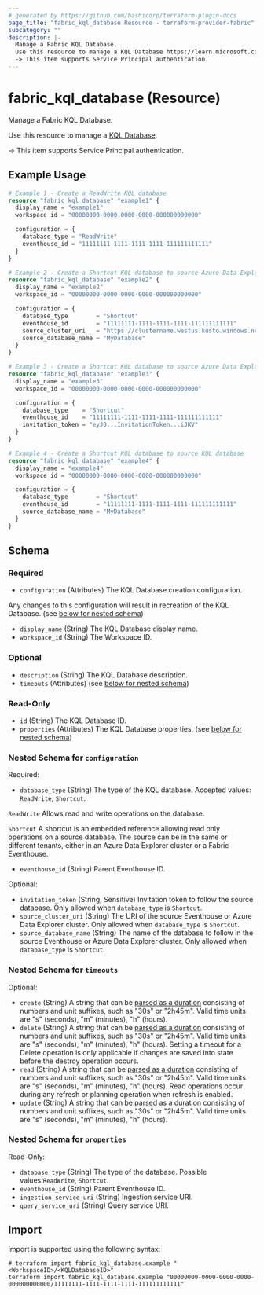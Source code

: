 ```yaml
---
# generated by https://github.com/hashicorp/terraform-plugin-docs
page_title: "fabric_kql_database Resource - terraform-provider-fabric"
subcategory: ""
description: |-
  Manage a Fabric KQL Database.
  Use this resource to manage a KQL Database https://learn.microsoft.com/fabric/real-time-intelligence/create-database.
  -> This item supports Service Principal authentication.
---
```


# fabric_kql_database (Resource)

Manage a Fabric KQL Database.

Use this resource to manage a [KQL Database](https://learn.microsoft.com/fabric/real-time-intelligence/create-database).

-> This item supports Service Principal authentication.

## Example Usage

```terraform
# Example 1 - Create a ReadWrite KQL database
resource "fabric_kql_database" "example1" {
  display_name = "example1"
  workspace_id = "00000000-0000-0000-0000-000000000000"

  configuration = {
    database_type = "ReadWrite"
    eventhouse_id = "11111111-1111-1111-1111-111111111111"
  }
}

# Example 2 - Create a Shortcut KQL database to source Azure Data Explorer cluster
resource "fabric_kql_database" "example2" {
  display_name = "example2"
  workspace_id = "00000000-0000-0000-0000-000000000000"

  configuration = {
    database_type        = "Shortcut"
    eventhouse_id        = "11111111-1111-1111-1111-111111111111"
    source_cluster_uri   = "https://clustername.westus.kusto.windows.net"
    source_database_name = "MyDatabase"
  }
}

# Example 3 - Create a Shortcut KQL database to source Azure Data Explorer cluster with invitation token
resource "fabric_kql_database" "example3" {
  display_name = "example3"
  workspace_id = "00000000-0000-0000-0000-000000000000"

  configuration = {
    database_type    = "Shortcut"
    eventhouse_id    = "11111111-1111-1111-1111-111111111111"
    invitation_token = "eyJ0...InvitationToken...iJKV"
  }
}

# Example 4 - Create a Shortcut KQL database to source KQL database
resource "fabric_kql_database" "example4" {
  display_name = "example4"
  workspace_id = "00000000-0000-0000-0000-000000000000"

  configuration = {
    database_type        = "Shortcut"
    eventhouse_id        = "11111111-1111-1111-1111-111111111111"
    source_database_name = "MyDatabase"
  }
}
```

<!-- schema generated by tfplugindocs -->
## Schema

### Required

- `configuration` (Attributes) The KQL Database creation configuration.

Any changes to this configuration will result in recreation of the KQL Database. (see [below for nested schema](#nestedatt--configuration))

- `display_name` (String) The KQL Database display name.
- `workspace_id` (String) The Workspace ID.

### Optional

- `description` (String) The KQL Database description.
- `timeouts` (Attributes) (see [below for nested schema](#nestedatt--timeouts))

### Read-Only

- `id` (String) The KQL Database ID.
- `properties` (Attributes) The KQL Database properties. (see [below for nested schema](#nestedatt--properties))

<a id="nestedatt--configuration"></a>

### Nested Schema for `configuration`

Required:

- `database_type` (String) The type of the KQL database. Accepted values: `ReadWrite`, `Shortcut`.

`ReadWrite` Allows read and write operations on the database.

`Shortcut` A shortcut is an embedded reference allowing read only operations on a source database. The source can be in the same or different tenants, either in an Azure Data Explorer cluster or a Fabric Eventhouse.

- `eventhouse_id` (String) Parent Eventhouse ID.

Optional:

- `invitation_token` (String, Sensitive) Invitation token to follow the source database. Only allowed when `database_type` is `Shortcut`.
- `source_cluster_uri` (String) The URI of the source Eventhouse or Azure Data Explorer cluster. Only allowed when `database_type` is `Shortcut`.
- `source_database_name` (String) The name of the database to follow in the source Eventhouse or Azure Data Explorer cluster. Only allowed when `database_type` is `Shortcut`.

<a id="nestedatt--timeouts"></a>

### Nested Schema for `timeouts`

Optional:

- `create` (String) A string that can be [parsed as a duration](https://pkg.go.dev/time#ParseDuration) consisting of numbers and unit suffixes, such as "30s" or "2h45m". Valid time units are "s" (seconds), "m" (minutes), "h" (hours).
- `delete` (String) A string that can be [parsed as a duration](https://pkg.go.dev/time#ParseDuration) consisting of numbers and unit suffixes, such as "30s" or "2h45m". Valid time units are "s" (seconds), "m" (minutes), "h" (hours). Setting a timeout for a Delete operation is only applicable if changes are saved into state before the destroy operation occurs.
- `read` (String) A string that can be [parsed as a duration](https://pkg.go.dev/time#ParseDuration) consisting of numbers and unit suffixes, such as "30s" or "2h45m". Valid time units are "s" (seconds), "m" (minutes), "h" (hours). Read operations occur during any refresh or planning operation when refresh is enabled.
- `update` (String) A string that can be [parsed as a duration](https://pkg.go.dev/time#ParseDuration) consisting of numbers and unit suffixes, such as "30s" or "2h45m". Valid time units are "s" (seconds), "m" (minutes), "h" (hours).

<a id="nestedatt--properties"></a>

### Nested Schema for `properties`

Read-Only:

- `database_type` (String) The type of the database. Possible values:`ReadWrite`, `Shortcut`.
- `eventhouse_id` (String) Parent Eventhouse ID.
- `ingestion_service_uri` (String) Ingestion service URI.
- `query_service_uri` (String) Query service URI.

## Import

Import is supported using the following syntax:

```shell
# terraform import fabric_kql_database.example "<WorkspaceID>/<KQLDatabaseID>"
terraform import fabric_kql_database.example "00000000-0000-0000-0000-000000000000/11111111-1111-1111-1111-111111111111"
```
